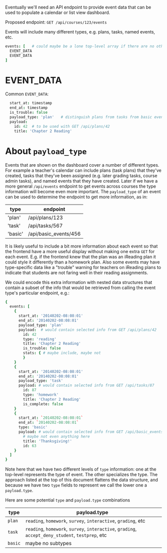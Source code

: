 Eventually we'll need an API endpoint to provide event data that can be used to populate a calendar or list view dashboard.  

Proposed endpoint: `GET /api/courses/123/events`

Events will include many different types, e.g. plans, tasks, named events, etc.

```coffee
events: [   # could maybe be a lone top-level array if there are no other fields
  EVENT_DATA
  EVENT_DATA
]
```

# EVENT_DATA

Common `EVENT_DATA`:

```coffee
  start_at: timestamp
  end_at: timestamp
  is_trouble: false
  payload_type: 'plan'   # distinguish plans from tasks from basic events
  payload:
    id: 42  # to be used with GET /api/plans/42
    title: 'Chapter 2 Reading'
 ```

# About `payload_type`

Events that are shown on the dashboard cover a number of different types.  For example a teacher's calendar can include plans (task plans) that they've created, tasks that they've been assigned (e.g. later grading tasks, course admin tasks), and named events that they have created.  Later if we have a more general `/api/events` endpoint to get events across courses the type information will become even more important.  The `payload_type` of an event can be used to determine the endpoint to get more information, as in:

| type       | endpoint       |
|------------|----------------|
| 'plan'     | /api/plans/123 |
| 'task'     | /api/tasks/567 |
| 'basic'    | /api/basic_events/456|

It is likely useful to include a bit more information about each event so that the frontend have a more useful display without making one extra `GET` for each event.  E.g. if the frontend knew that the plan was an iReading plan it could style it differently than a homework plan.  Also some events may have type-specific data like a "trouble" warning for teachers on iReading plans to indicate that students are not faring well in their reading assignments.

We could encode this extra information with nested data structures that contain a subset of the info that would be retrieved from calling the event type's particular endpoint, e.g.:

```coffee
{
  events: [
    {
      start_at: '20140202-08:08:01'
      end_at: '20140202-08:08:01'
      payload_type: 'plan'
      payload:  # would contain selected info from GET /api/plans/42
        id: 42
        type: 'reading'
        title: 'Chapter 2 Reading'
        is_trouble: false
        stats: { # maybe include, maybe not
        }
    }
    {
      start_at: '20140202-08:08:01'
      end_at: '20140202-08:08:01'
      payload_type: 'task'
      payload: # would contain selected info from GET /api/tasks/87
        id: 87
        type: 'homework'
        title: 'Chapter 2 Reading'
        is_complete: false
    }
    {
      start_at: `20140202-08:08:01`
      end_at: `20140202-08:08:01`
      type: 'basic'
      payload: # would contain selected info from GET /api/basic_events/63
        # maybe not even anything here
        title: 'Thanksgiving!'
        id: 63
    }
  ]
}
```

Note here that we have two different levels of `type` information: one at the top-level represents the type of event.  The other specializes the type.  The approach listed at the top of this document flattens the data structure, and because we have two `type` fields to represent we call the lower one a `payload.type`.

Here are some potential `type` and `payload.type` combinations

| type       | payload.type |
|------------|--------------|
| `plan`     | `reading`, `homework`, `survey`, `interactive`, `grading`, etc |
| `task`     | `reading`, `homework`, `survey`, `interactive`, `grading`, `accept_deny_student`, `testprep`, etc |
| `basic`    | maybe no subtypes |
